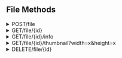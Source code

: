 ## File Methods

<details class="request_post">
<summary><span class="method">POST</span>/file</summary>
<div>

### Description

Upload a file.

### Parameters

Param     | Type           | Required | Maximum Size                 | Default             | Description
----------|----------------|----------|------------------------------|---------------------|-----------------------------------
name      | string         | false    | 255 characters               | multipart file name | Name of the file to upload
anonymous | boolean        | false    | N/A                          | false               | File is not linked to user if true
file      | multipart file | true     | Depends on user subscription | none                | File to upload

### Returns

HTTP 200: OK
```
{
	"success": true,
	"id": "abc123" // ID of the newly uploaded file
}
```

HTTP 422: Unprocessable Entity
```
{
	"success": false,
	"value": "no_file",
	"message": "The file does not exist or is empty."
}
```

HTTP 500: Internal Server Error
```
{
	"success": false,
	"value": "internal",
	"message": "An internal server error occurred."
}
```

HTTP 413: Payload Too Large
```
{
	"success": false,
	"value": "file_too_large",
	"message": "The file you tried to upload is too large"
}
```

HTTP 500: Internal Server Error
```
{
	"success": false,
	"value": "writing",
	"message": "Something went wrong while writing the file to disk, the server may be out of storage space."
}
```

HTTP 413: Payload Too Large
```
{
	"success": false,
	"value": "name_too_long",
	"message": "File Name is too long, Max 255 characters allowed."
}
```
</div>
</details>

<details class="api_doc_details request_get">
<summary><span class="method">GET</span>/file/{id}</summary>
<div>

### Description

Returns the full file associated with the ID. Supports byte range requests.

When '?download' is added to the URL the server will send an attachment header
instead of inline rendering, which causes the browser to show a 'Save File'
dialog.

Warning: If a file is using too much bandwidth it can be rate limited. The rate
limit will be enabled if a file has ten times more downloads than views. The
owner of a file can always download it. When a file is rate limited the user
will need to fill out a captcha in order to continue downloading the file. The
captcha will only appear on the file viewer page (pixeldrain.com/u/{id}). Rate
limiting has been added to prevent the spread of viruses and to stop direct
linking.

Pixeldrain also includes a virus scanner. If a virus has been detected in a file
the user will also have to fill in a captcha to download it.

### Parameters

Param    | Required | Location | Description
---------|----------|----------|------------------------------------------
id       | true     | URL      | ID of the file to request
download | false    | URL      | Sends attachment header instead of inline

### Returns

```
HTTP 200: OK

Requested file data
```

HTTP 404: Not Found
```
{
	"success": false,
	"value": "not_found",
	"message": "The entity you requested could not be found"
}
```

HTTP 403: Forbidden
```
{
	"success": false,
	"value": "file_rate_limited_captcha_required",
	"message": "This file is using too much bandwidth. For anonymous downloads a captcha is required now. The captcha entry is available on the download page"
}
```

HTTP 403: Forbidden
```
{
	"success": false,
	"value": "virus_detected_captcha_required",
	"message": "This file has been marked as malware by our scanning systems. To avoid infecting other systems through automated downloads we require you to enter a captcha. The captcha entry is available on the download page"
}
```
</div>
</details>

<details class="api_doc_details request_get">
<summary><span class="method">GET</span>/file/{id}/info</summary>
<div>

### Description

Returns information about one or more files. You can also put a comma separated
list of file IDs in the URL and it will return an array of file info, instead of
a single object.

### Parameters

Param | Required | Location | Description
------|----------|----------|---------------
id    | true     | URL      | ID of the file

### Returns

HTTP 200: OK
```
{
	"success": true,
	"id": "1234abcd",
	"name": "screenshot.png",
	"date_upload": 2020-02-04T18:34:05.706801Z,
	"date_last_view": 2020-02-04T18:34:05.706801Z,
	"size": 5694837, // Bytes
	"views" 1234, // Amount of unique file views
	"bandwidth_used": 1234567890, // Bytes
	"mime_type" "image/png",
	"thumbnail_href": "/file/1234abcd/thumbnail" // Link to a thumbnail of this file
}
```

HTTP 404: Not Found
```
{
	"success": false,
	"value": "file_not_found"
}
```
</div>
</details>

<details class="api_doc_details request_get">
<summary><span class="method">GET</span>/file/{id}/thumbnail?width=x&height=x</summary>
<div>

### Description

Returns a PNG thumbnail image representing the file. The thumbnail image will be
128x128 px by default. You can specify the width and height with parameters in
the URL. The width and height parameters need to be a multiple of 16. So the
allowed values are 16, 32, 48, 64, 80, 96, 112 and 128. If a thumbnail cannot be
generated for the file you will be redirected to a mime type image of 128x128
px.

### Parameters

Param  | Required | Location | Description
-------|----------|----------|--------------------------------------
id     | true     | URL      | ID of the file to get a thumbnail for
width  | false    | URL      | Width of the thumbnail image
height | false    | URL      | Height of the thumbnail image

### Returns

A PNG image if a thumbnail can be generated. If a thumbnail cannot be generated
you will get a 301 redirect to an image representing the type of the file.
</div>
</details>

<details class="api_doc_details request_delete">
<summary><span class="method">DELETE</span>/file/{id}</summary>
<div>

### Description

Deletes a file. Only works when the users owns the file.

### Parameters

Param | Required | Location | Description
------|----------|----------|-------------------------
id    | true     | URL      | ID of the file to delete

### Returns

HTTP 200: OK
```
{
	"success": true,
	"value": "file_deleted",
	"message": "The file has been deleted."
}
```

HTTP 404: Not Found
```
{
	"success": false,
	"value": "file_not_found",
	"message": "File ID was not found in the database."
}
```

HTTP 401: Unauthorized
```
{
	"success": false,
	"value": "unauthorized",
	"message": "You are not logged in."
}
```

HTTP 403: Forbidden
```
{
	"success": false,
	"value": "forbidden",
	"message": "This is not your file."
}
```
</div>
</details>
